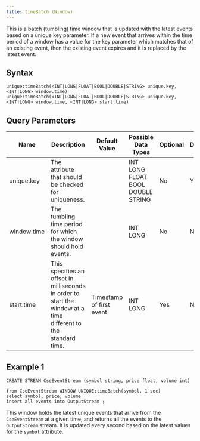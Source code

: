 ```yaml
---
title: timeBatch (Window)
---
```


This is a batch (tumbling) time window that is updated with the latest events based on a unique key parameter. If a new event that arrives within the time period of a window has a value for the key parameter which matches that of an existing event, then the existing event expires and it is replaced by the latest event.

## Syntax

    unique:timeBatch(<INT|LONG|FLOAT|BOOL|DOUBLE|STRING> unique.key, <INT|LONG> window.time)
    unique:timeBatch(<INT|LONG|FLOAT|BOOL|DOUBLE|STRING> unique.key, <INT|LONG> window.time, <INT|LONG> start.time)

## Query Parameters

| Name        | Description   | Default Value            | Possible Data Types | Optional | Dynamic |
|-------------|--------------------------------------------|-------------------|-----------------------|----------|---------|
| unique.key  | The attribute that should be checked for uniqueness.    |            | INT LONG FLOAT BOOL DOUBLE STRING | No       | Yes     |
| window.time | The tumbling time period for which the window should hold events.     |            | INT LONG            | No       | No      |
| start.time  | This specifies an offset in milliseconds in order to start the window at a time different to the standard time. | Timestamp of first event | INT LONG            | Yes      | No      |

## Example 1

    CREATE STREAM CseEventStream (symbol string, price float, volume int)

    from CseEventStream WINDOW UNIQUE:timeBatch(symbol, 1 sec)
    select symbol, price, volume
    insert all events into OutputStream ;

This window holds the latest unique events that arrive from the `CseEventStream` at a given time, and returns all the events to the `OutputStream` stream. It is updated every second based on the latest values for the `symbol` attribute.
